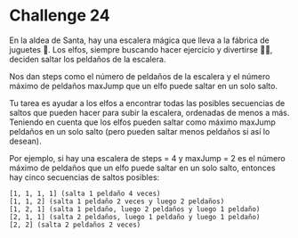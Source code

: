 # Challenge 24

En la aldea de Santa, hay una escalera mágica que lleva a la fábrica de juguetes 🧸. 
Los elfos, siempre buscando hacer ejercicio y divertirse 🏃‍♂️, deciden saltar los peldaños de la escalera.

Nos dan steps como el número de peldaños de la escalera 
y el número máximo de peldaños maxJump que un elfo puede saltar en un solo salto.

Tu tarea es ayudar a los elfos a encontrar todas las posibles secuencias de saltos que pueden hacer para subir la escalera, 
ordenadas de menos a más. Teniendo en cuenta que los elfos pueden saltar como máximo 
maxJump peldaños en un solo salto (pero pueden saltar menos peldaños si así lo desean).

Por ejemplo, si hay una escalera de steps = 4 y maxJump = 2 es el número máximo de peldaños 
que un elfo puede saltar en un solo salto, entonces hay cinco secuencias de saltos posibles:

```
[1, 1, 1, 1] (salta 1 peldaño 4 veces)
[1, 1, 2] (salta 1 peldaño 2 veces y luego 2 peldaños)
[1, 2, 1] (salta 1 peldaño, luego 2 peldaños y luego 1 peldaño)
[2, 1, 1] (salta 2 peldaños, luego 1 peldaño y luego 1 peldaño)
[2, 2] (salta 2 peldaños 2 veces)
```